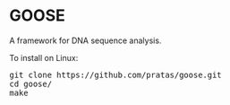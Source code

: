 GOOSE
=====

A framework for DNA sequence analysis.

To install on Linux:
<pre>
git clone https://github.com/pratas/goose.git
cd goose/
make
</pre>


